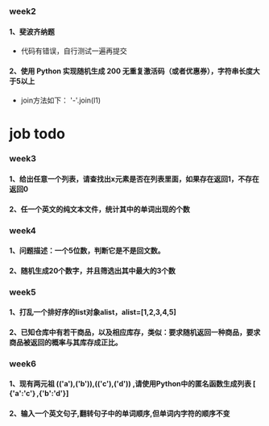 ### week2

#### 1、斐波齐纳题

- 代码有错误，自行测试一遍再提交

#### 2、使用 Python 实现随机生成 200 无重复激活码（或者优惠券），字符串长度大于5以上

- join方法如下： '-'.join(l1)

# job todo

### week3

#### 1、给出任意一个列表，请查找出x元素是否在列表里面，如果存在返回1，不存在返回0

#### 2、任一个英文的纯文本文件，统计其中的单词出现的个数

### week4

#### 1、问题描述：一个5位数，判断它是不是回文数。

#### 2、随机生成20个数字，并且筛选出其中最大的3个数

### week5

#### 1、打乱一个排好序的list对象alist，alist=[1,2,3,4,5]

#### 2、已知仓库中有若干商品，以及相应库存，类似：要求随机返回一种商品，要求商品被返回的概率与其库存成正比。


### week6

#### 1、现有两元祖 (('a'),('b')),(('c'),('d')) ,请使用Python中的匿名函数生成列表 [ {'a':'c'｝,{'b':'d'}]

#### 2、输入一个英文句子,翻转句子中的单词顺序,但单词内字符的顺序不变